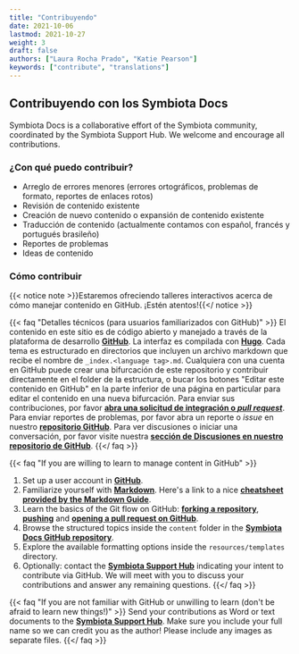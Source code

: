 ```yaml
---
title: "Contribuyendo"
date: 2021-10-06
lastmod: 2021-10-27
weight: 3
draft: false
authors: ["Laura Rocha Prado", "Katie Pearson"]
keywords: ["contribute", "translations"]
---
```


## Contribuyendo con los Symbiota Docs

Symbiota Docs is a collaborative effort of the Symbiota community, coordinated by the Symbiota Support Hub. We welcome and encourage all contributions.

### ¿Con qué puedo contribuir?

- Arreglo de errores menores (errores ortográficos, problemas de formato, reportes de enlaces rotos)
- Revisión de contenido existente
- Creación de nuevo contenido o expansión de contenido existente
- Traducción de contenido (actualmente contamos con español, francés y portugués brasileño)
- Reportes de problemas
- Ideas de contenido

### Cómo contribuir

{{< notice note >}}Estaremos ofreciendo talleres interactivos acerca de cómo manejar contenido en GitHub. ¡Estén atentos!{{</ notice >}}

{{< faq "Detalles técnicos (para usuarios familiarizados con GitHub)" >}}
  El contenido en este sitio es de código abierto y manejado a través de la plataforma de desarrollo [**GitHub**](https://github.com/). La interfaz es compilada con [**Hugo**](https://gohugo.io/). Cada tema es estructurado en directorios que incluyen un archivo markdown que recibe el nombre de `_index.<language tag>.md`. Cualquiera con una cuenta en GitHub puede crear una bifurcación de este repositorio y contribuir directamente en el folder de la estructura, o bucar los botones "Editar este contenido en GitHub" en la parte inferior de una página en particular para editar el contenido en una nueva bifurcación. Para enviar sus contribuciones, por favor [**abra una solicitud de integración o _pull request_**](https://docs.github.com/en/pull-requests/collaborating-with-pull-requests/proposing-changes-to-your-work-with-pull-requests/creating-a-pull-request). Para enviar reportes de problemas, por favor abra un reporte o _issue_ en nuestro [**repositorio GitHub**](https://github.com/BioKIC/symbiota-docs/). Para ver discusiones o iniciar una conversación, por favor visite nuestra [**sección de Discusiones en nuestro repositorio de GitHub**](https://github.com/BioKIC/symbiota-docs/discussions).
{{</ faq >}}

{{< faq "If you are willing to learn to manage content in GitHub" >}}
1. Set up a user account in [**GitHub**](https://github.com/signup?ref_cta=Sign+up&ref_loc=header+logged+out&ref_page=%2F&source=header-home).
2. Familiarize yourself with [**Markdown**](https://en.wikipedia.org/wiki/Markdown). Here's a link to a nice [**cheatsheet provided by the Markdown Guide**](https://www.markdownguide.org/cheat-sheet/).
3. Learn the basics of the Git flow on GitHub: [**forking a repository**](https://docs.github.com/en/get-started/quickstart/fork-a-repo), [**pushing**](https://docs.github.com/en/get-started/using-git/pushing-commits-to-a-remote-repository) and [**opening a pull request on GitHub**]((https://docs.github.com/en/pull-requests/collaborating-with-pull-requests/proposing-changes-to-your-work-with-pull-requests/creating-a-pull-request)).
4. Browse the structured topics inside the `content` folder in the [**Symbiota Docs GitHub repository**](https://github.com/BioKIC/symbiota-docs).
5. Explore the available formatting options inside the `resources/templates` directory.
6. Optionally: contact the [**Symbiota Support Hub**](mailto:symbiota@asu.edu) indicating your intent to contribute via GitHub. We will meet with you to discuss your contributions and answer any remaining questions.
{{</ faq >}}

{{< faq "If you are not familiar with GitHub or unwilling to learn (don't be afraid to learn new things!)" >}}
Send your contributions as Word or text documents to the [**Symbiota Support Hub**](mailto:symbiota@asu.edu). Make sure you include your full name so we can credit you as the author! Please include any images as separate files.
{{</ faq >}}



